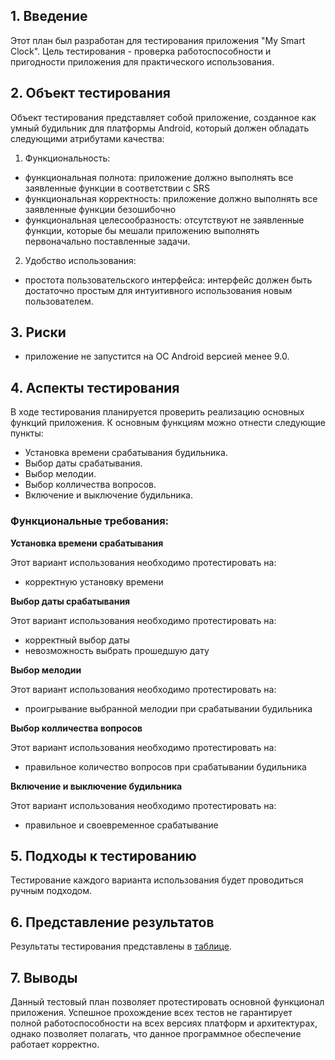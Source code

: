 ## 1. Введение
Этот план был разработан для тестирования приложения "My Smart Clock". Цель тестирования - проверка работоспособности и пригодности приложения для практического использования.

## 2. Объект тестирования
Объект тестирования представляет собой приложение, созданное как умный будильник для платформы Android, который должен обладать следующими атрибутами качества:

1. Функциональность:
* функциональная полнота: приложение должно выполнять все заявленные функции в соответствии с SRS
* функциональная корректность: приложение должно выполнять все заявленные функции безошибочно
* функциональная целесообразность: отсутствуют не заявленные функции, которые бы мешали приложению выполнять первоначально поставленные задачи.
2. Удобство использования:
* простота пользовательского интерфейса: интерфейс должен быть достаточно простым для интуитивного использования новым пользователем.

## 3. Риски
* приложение не запустится на ОС Android версией менее 9.0.

## 4. Аспекты тестирования
В ходе тестирования планируется проверить реализацию основных функций приложения. К основным функциям можно отнести следующие пункты:

* Установка времени срабатывания будильника.
* Выбор даты срабатывания.
* Выбор мелодии.
* Выбор колличества вопросов.
* Включение и выключение будильника.

### Функциональные требования:
**Установка времени срабатывания**

Этот вариант использования необходимо протестировать на:
* корректную установку времени

**Выбор даты срабатывания**

Этот вариант использования необходимо протестировать на:
* корректный выбор даты
* невозможность выбрать прошедшую дату

**Выбор мелодии**

Этот вариант использования необходимо протестировать на:
* проигрывание выбранной мелодии при срабатывании будильника 

**Выбор колличества вопросов**

Этот вариант использования необходимо протестировать на:
* правильное количество вопросов при срабатывании будильника

**Включение и выключение будильника**

Этот вариант использования необходимо протестировать на:
* правильное и своевременное срабатывание

## 5. Подходы к тестированию
Тестирование каждого варианта использования будет проводиться ручным подходом.

## 6. Представление результатов
Результаты тестирования представлены в [таблице](https://github.com/Skindrila/My_Smart_Clock/blob/master/Documentation/TestPlan/TestResult.md).

## 7. Выводы
Данный тестовый план позволяет протестировать основной функционал приложения. Успешное прохождение всех тестов не гарантирует полной работоспособности на всех версиях платформ и архитектурах, однако позволяет полагать, что данное программное обеспечение работает корректно.
